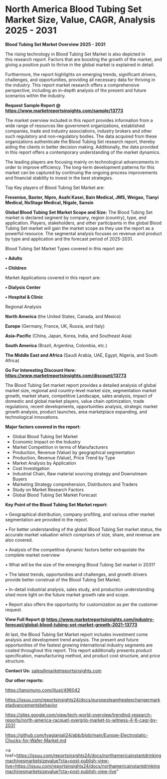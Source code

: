  # North America Blood Tubing Set Market Size, Value, CAGR, Analysis 2025 - 2031

<Strong> Blood Tubing Set Market Overview 2025 - 2031</strong>

The rising technology in Blood Tubing Set Market is also depicted in this research report. Factors that are boosting the growth of the market, and giving a positive push to thrive in the global market is explained in detail.

Furthermore, the report highlights on emerging trends, significant drivers, challenges, and opportunities, providing all necessary data for thriving in the industry. This report market research offers a comprehensive perspective, including an in-depth analysis of the present and future scenarios within the industry.

<strong>Request Sample Report @ <a href=https://www.marketreportsinsights.com/sample/13773>https://www.marketreportsinsights.com/sample/13773</a></strong>

The market overview included in this report provides information from a wide range of resources like government organizations, established companies, trade and industry associations, industry brokers and other such regulatory and non-regulatory bodies. The data acquired from these organizations authenticate the Blood Tubing Set research report, thereby aiding the clients in better decision making. Additionally, the data provided in this report offers a contemporary understanding of the market dynamics.

The leading players are focusing mainly on technological advancements in order to improve efficiency. The long-term development patterns for this market can be captured by continuing the ongoing process improvements and financial stability to invest in the best strategies.

Top Key players of Blood Tubing Set Market are:

<strong>Fresenius, Baxter, Nipro, Asahi Kasei, Bain Medical, JMS, Weigao, Tianyi Medical, NxStage Medical, Nigale, Sansin</strong>

<strong><b>Global Blood Tubing Set Market Scope and Size:</b></strong>
The Blood Tubing Set market is declared segment by company, region (country), type, and application. Players, stakeholders, and other participants in the global Blood Tubing Set market will gain the market scope as they use the report as a powerful resource. The segmental analysis focuses on revenue and product by type and application and the forecast period of 2025-2031.

Blood Tubing Set Market Types covered in this report are:

<strong>• Adults

• Children</strong>

Market Applications covered in this report are:

<strong>• Dialysis Center

• Hospital & Clinic</strong> 

Regional Analysis

<strong>North America</strong> (the United States, Canada, and Mexico)

<strong>Europe</strong> (Germany, France, UK, Russia, and Italy)

<strong>Asia-Pacific</strong> (China, Japan, Korea, India, and Southeast Asia)

<strong>South America</strong> (Brazil, Argentina, Colombia, etc.)

<strong>The Middle East and Africa</strong> (Saudi Arabia, UAE, Egypt, Nigeria, and South Africa)

<strong>Go For Interesting Discount Here: <a href=https://www.marketreportsinsights.com/discount/13773>https://www.marketreportsinsights.com/discount/13773</a></strong>

The Blood Tubing Set market report provides a detailed analysis of global market size, regional and country-level market size, segmentation market growth, market share, competitive Landscape, sales analysis, impact of domestic and global market players, value chain optimization, trade regulations, recent developments, opportunities analysis, strategic market growth analysis, product launches, area marketplace expanding, and technological innovations.

<strong><b>Major factors covered in the report:</b></strong>
<ul>
  <li>Global Blood Tubing Set Market </li>
  <li>Economic Impact on the Industry</li>
  <li>Market Competition in terms of Manufacturers</li>
  <li>Production, Revenue (Value) by geographical segmentation</li>
  <li>Production, Revenue (Value), Price Trend by Type</li>
  <li>Market Analysis by Application</li>
  <li>Cost Investigation</li>
  <li>Industrial Chain, Raw material sourcing strategy and Downstream Buyers</li>
  <li>Marketing Strategy comprehension, Distributors and Traders</li>
  <li>Study on Market Research Factors</li>
  <li>Global Blood Tubing Set Market Forecast</li>
</ul>

<strong><b>Key Point of the Blood Tubing Set Market report:</b></strong>

• Geographical distribution, company profiling, and various other market segmentation are provided in the report.

• For better understanding of the global Blood Tubing Set market status, the accurate market valuation which comprises of size, share, and revenue are also covered.

• Analysis of the competitive dynamic factors better extrapolate the complete market overview

• What will be the size of the emerging Blood Tubing Set market in 2031?

• The latest trends, opportunities and challenges, and growth drivers provide better construal of the Blood Tubing Set Market.

• In-detail industrial analysis, sales study, and production understanding shed more light on the future market growth rate and scope.

• Report also offers the opportunity for customization as per the customer request.

<strong><b>View Full Report @ <a href=https://www.marketreportsinsights.com/industry-forecast/global-blood-tubing-set-market-growth-2021-13773>https://www.marketreportsinsights.com/industry-forecast/global-blood-tubing-set-market-growth-2021-13773</a></b></strong>


At last, the Blood Tubing Set Market report includes investment come analysis and development trend analysis. The present and future opportunities of the fastest growing international industry segments are coated throughout this report. This report additionally presents product specification, manufacturing method, and product cost structure, and price structure.

<strong>Contact Us:</strong>
sales@marketreportsinsights.com

<strong>Our other reports:</strong>

<a href=https://tanomuno.com/illust/496042>https://tanomuno.com/illust/496042</a>

<a href=https://issuu.com/reportsinsights24/docs/europesteamheatexchangermarketadvancementsbehavior>https://issuu.com/reportsinsights24/docs/europesteamheatexchangermarketadvancementsbehavior</a>

<a href=https://sites.google.com/view/tech-world-overview/trendind-research-reports/north-america-racquet-overgrip-market-to-witness-4-6-cagr-by-2031>https://sites.google.com/view/tech-world-overview/trendind-research-reports/north-america-racquet-overgrip-market-to-witness-4-6-cagr-by-2031</a>

<a href=https://github.com/tyagianjali24/abb/blob/main/Europe-Electrostatic-Chucks-for-Wafer-Market.md>https://github.com/tyagianjali24/abb/blob/main/Europe-Electrostatic-Chucks-for-Wafer-Market.md</a>

<a href=https://issuu.com/reportsinsights24/docs/northamericainstantdrinkingmachinesmarketsizevalue?cta=post-publish-view-live>https://issuu.com/reportsinsights24/docs/northamericainstantdrinkingmachinesmarketsizevalue?cta=post-publish-view-live</a>"
